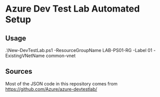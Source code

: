 # Azure Dev Test Lab Automated Setup

## Usage

.\New-DevTestLab.ps1 -ResourceGroupName LAB-PS01-RG -Label 01 -ExistingVNetName common-vnet

## Sources

Most of the JSON code in this repository comes from https://github.com/Azure/azure-devtestlab/